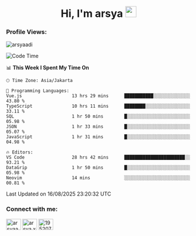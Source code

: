 <h1 align="center">Hi, I'm arsya 
  <img src="https://media.giphy.com/media/hvRJCLFzcasrR4ia7z/giphy.gif" width="30px"/>
</h1>

<p align="left"> <h3>Profile Views:</h3> <img src="https://komarev.com/ghpvc/?username=arsyaadi&label=Profile%20views&color=0e75b6&style=flat" alt="arsyaadi" /> </p>

<!--START_SECTION:waka-->
![Code Time](http://img.shields.io/badge/Code%20Time-4%2C349%20hrs%2036%20mins-blue)

📊 **This Week I Spent My Time On** 

```text
🕑︎ Time Zone: Asia/Jakarta

💬 Programming Languages: 
Vue.js                   13 hrs 29 mins      ███████████░░░░░░░░░░░░░░   43.80 % 
TypeScript               10 hrs 11 mins      ████████░░░░░░░░░░░░░░░░░   33.11 % 
SQL                      1 hr 50 mins        █░░░░░░░░░░░░░░░░░░░░░░░░   05.98 % 
JSON                     1 hr 33 mins        █░░░░░░░░░░░░░░░░░░░░░░░░   05.07 % 
JavaScript               1 hr 31 mins        █░░░░░░░░░░░░░░░░░░░░░░░░   04.98 % 

🔥 Editors: 
VS Code                  28 hrs 42 mins      ███████████████████████░░   93.21 % 
DataGrip                 1 hr 50 mins        █░░░░░░░░░░░░░░░░░░░░░░░░   05.98 % 
Neovim                   14 mins             ░░░░░░░░░░░░░░░░░░░░░░░░░   00.81 % 
```


 Last Updated on 16/08/2025 23:20:32 UTC
<!--END_SECTION:waka-->

<!-- - 📫 How to reach me **itsme@arsyaadi.software** -->


<h3 align="left">Connect with me:</h3>
<p align="left">
<a href="https://linkedin.com/in/arsyaadi" target="blank"><img align="center" src="https://raw.githubusercontent.com/rahuldkjain/github-profile-readme-generator/master/src/images/icons/Social/linked-in-alt.svg" alt="arsyaadi" height="30" width="40" /></a>
<a href="https://fb.com/arsya.xkz" target="blank"><img align="center" src="https://raw.githubusercontent.com/rahuldkjain/github-profile-readme-generator/master/src/images/icons/Social/facebook.svg" alt="arsya.xkz" height="30" width="40" /></a>
<a href="https://stackoverflow.com/users/19520749" target="blank"><img align="center" src="https://raw.githubusercontent.com/rahuldkjain/github-profile-readme-generator/master/src/images/icons/Social/stack-overflow.svg" alt="19520749" height="30" width="40" /></a>
</p>
